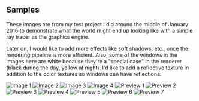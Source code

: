 ## Samples

These images are from my test project I did around the middle of January 2016 to demonstrate what the world might end up looking like with a simple ray tracer as the graphics engine.

Later on, I would like to add more effects like soft shadows, etc., once the rendering pipeline is more efficient. Also, some of the windows in the images here are white because they're a "special case" in the renderer (black during the day, yellow at night). I'd like to add a reflective texture in addition to the color textures so windows can have reflections.

![Image 1](https://github.com/afritz1/OpenTESArena/blob/main/samples/Image1.PNG)
![Image 2](https://github.com/afritz1/OpenTESArena/blob/main/samples/Image2.PNG)
![Image 3](https://github.com/afritz1/OpenTESArena/blob/main/samples/Image3.PNG)
![Image 4](https://github.com/afritz1/OpenTESArena/blob/main/samples/Image4.PNG)
![Preview 1](https://github.com/afritz1/OpenTESArena/blob/main/samples/Preview1.PNG)
![Preview 2](https://github.com/afritz1/OpenTESArena/blob/main/samples/Preview2.PNG)
![Preview 3](https://github.com/afritz1/OpenTESArena/blob/main/samples/Preview3.PNG)
![Preview 4](https://github.com/afritz1/OpenTESArena/blob/main/samples/Preview4.PNG)
![Preview 5](https://github.com/afritz1/OpenTESArena/blob/main/samples/Preview5.PNG)
![Preview 6](https://github.com/afritz1/OpenTESArena/blob/main/samples/Preview6.PNG)
![Preview 7](https://github.com/afritz1/OpenTESArena/blob/main/samples/Preview7.PNG)
